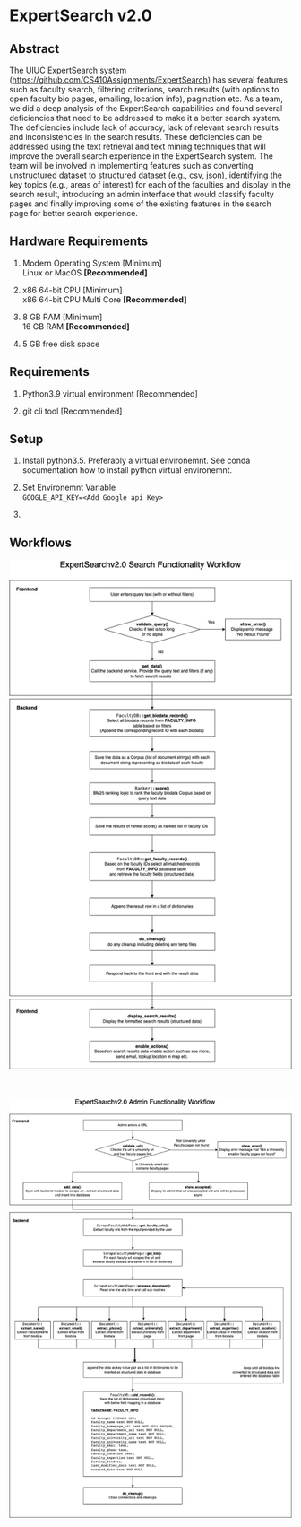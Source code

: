 #  ExpertSearch v2.0

## Abstract

The UIUC ExpertSearch system (https://github.com/CS410Assignments/ExpertSearch) has several features such as faculty search, filtering criterions, search results (with options to open faculty bio pages, emailing, location info), pagination etc. As a team, we did a deep analysis of the ExpertSearch capabilities and found several deficiencies that need to be addressed to make it a better search system. The deficiencies include lack of accuracy, lack of relevant search results and inconsistencies in the search results. These deficiencies can be addressed using the text retrieval and text mining techniques that will improve the overall search experience in the ExpertSearch system. The team will be involved in implementing features such as converting unstructured dataset to structured dataset (e.g., csv, json), identifying the key topics (e.g., areas of interest) for each of the faculties and display in the search result, introducing an admin interface that would classify faculty pages and finally improving some of the existing features in the search page for better search experience.

## Hardware Requirements
1. Modern Operating System  [Minimum]\
Linux or MacOS  **[Recommended]**

2. x86 64-bit CPU  [Minimum] \
x86 64-bit CPU Multi Core **[Recommended]** 

3. 8 GB RAM  [Minimum]\
16 GB RAM  **[Recommended]**

4. 5 GB free disk space

## Requirements

1. Python3.9 virtual environment [Recommended]   
    
3. git cli tool [Recommended]   


## Setup

1. Install python3.5. Preferably a virtual environemnt. See conda socumentation how to install python virtual environemnt.  

2. Set Environemnt Variable\
    `GOOGLE_API_KEY=<Add Google api Key>`
       
3. 




## Workflows 

![alt text](https://github.com/sudiptobilu/CourseProject/blob/dev/docs/workflows/images/search.jpg?raw=true)
<br/>
<br/>
<br/>

![alt text](https://github.com/sudiptobilu/CourseProject/blob/dev/docs/workflows/images/admin.jpg?raw=true)

